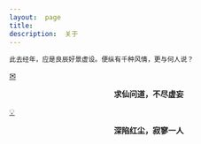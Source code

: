 ```yaml
---
layout:  page
title:   
description:  关于
---
```

`此去经年，应是良辰好景虚设。便纵有千种风情，更与何人说？`

[&#x2709;](data:text/plain;chartset=UTF-8;base64,dGVybWluYXRpb24uY2h1QGdtYWlsLmNvbQ==)  <center><b>求仙问道，不尽虚妄</b></center>

[&#x1F4A1;](data:text/plain;chartset=UTF-8;base64,Q2h1QGp3Y2hhdC5vcmc=)  <center><b>深陷红尘，寂寥一人</b></center>




